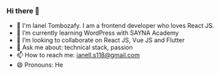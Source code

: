 ### Hi there 👋

- 👋 I'm Ianel Tombozafy. I am a frontend developer who loves React JS. 
- 🌱 I’m currently learning WordPress with SAYNA Academy
- 👯 I’m looking to collaborate on React JS, Vue JS and Flutter
- 💬 Ask me about: technical stack, passion
- 📫 How to reach me: ianell.s118@gmail.com
- 😄 Pronouns: He
